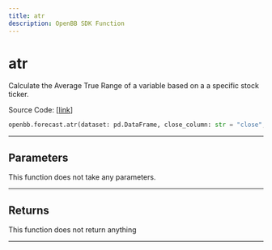 ```yaml
---
title: atr
description: OpenBB SDK Function
---
```


# atr

Calculate the Average True Range of a variable based on a a specific stock ticker.

Source Code: [[link](https://github.com/OpenBB-finance/OpenBBTerminal/tree/main/openbb_terminal/forecast/forecast_model.py#L337)]

```python
openbb.forecast.atr(dataset: pd.DataFrame, close_column: str = "close", high_column: str = "high", low_column: str = "low")
```

---

## Parameters

This function does not take any parameters.

---

## Returns

This function does not return anything

---

